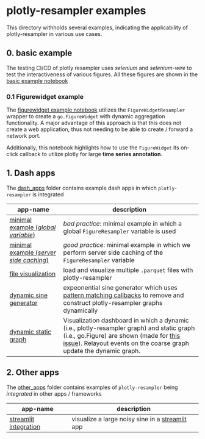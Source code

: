 # plotly-resampler examples

This directory withholds several examples, indicating the applicability of
plotly-resampler in various use cases.

## 0. basic example

The testing CI/CD of plotly resampler uses _selenium_ and _selenium-wire_ to test the
interactiveness of various figures. All these figures are shown in
the [basic example notebook](basic_example.ipynb)

### 0.1 Figurewidget example

The [figurewidget example notebook](figurewidget_example.ipynb) utilizes the `FigureWidgetResampler` wrapper to create a `go.FigureWidget` with dynamic aggregation functionality. A major advantage of this approach is that this does not create a web application, thus not needing to be able to create / forward a network port.

Additionally, this notebook highlights how to use the `FigureWidget` its on-click callback to utilize plotly for large **time series annotation**.

## 1. Dash apps

The [dash_apps](dash_apps/) folder contains example dash apps in
which `plotly-resampler` is integrated

| app-name                                                         | description |
|------------------------------------------------------------------| --- |
| [minimal example (*global variable*)](dash_apps/dash_app_minimal_global.py) | *bad practice*: minimal example in which a global `FigureResampler` variable is used |
| [minimal example (*server side caching*)](dash_apps/dash_app_minimal_cache.py) | *good practice*: minimal example in which we perform server side caching of the `FigureResampler` variable |
| [file visualization](dash_apps/dash_app.py)                      | load and visualize multiple `.parquet` files with plotly-resampler |
| [dynamic sine generator](dash_apps/construct_dynamic_figures.py) | expeonential sine generator which uses [pattern matching callbacks](https://dash.plotly.com/pattern-matching-callbacks) to remove and construct plotly-resampler graphs dynamically |
| [dynamic static graph](dash_apps/dash_app_coarse_fine.py)        | Visualization dashboard in which a dynamic (i.e., plotly-resampler graph) and static graph (i.e., go.Figure) are shown (made for [this issue](https://github.com/predict-idlab/plotly-resampler/issues/56)). Relayout events on the coarse graph update the dynamic graph.

## 2. Other apps

The [other_apps](other_apps/) folder contains examples of `plotly-resampler` being *integrated* in other apps / frameworks

| app-name | description |
| --- | --- |
| [streamlit integration](other_apps/streamlit_app.py) | visualize a large noisy sine in a [streamlit](https://streamlit.io/) app |
